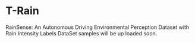 # T-Rain
RainSense: An Autonomous Driving Environmental Perception Dataset with Rain Intensity Labels
DataSet samples will be up loaded soon.
